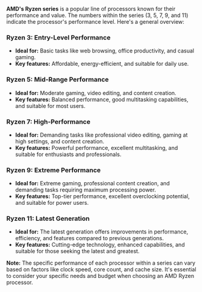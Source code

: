 **AMD's Ryzen series** is a popular line of processors known for their performance and value. The numbers within the series (3, 5, 7, 9, and 11) indicate the processor's performance level. Here's a general overview:

### Ryzen 3: Entry-Level Performance

- **Ideal for:** Basic tasks like web browsing, office productivity, and casual gaming.
- **Key features:** Affordable, energy-efficient, and suitable for daily use.

### Ryzen 5: Mid-Range Performance

- **Ideal for:** Moderate gaming, video editing, and content creation.
- **Key features:** Balanced performance, good multitasking capabilities, and suitable for most users.

### Ryzen 7: High-Performance

- **Ideal for:** Demanding tasks like professional video editing, gaming at high settings, and content creation.
- **Key features:** Powerful performance, excellent multitasking, and suitable for enthusiasts and professionals.

### Ryzen 9: Extreme Performance

- **Ideal for:** Extreme gaming, professional content creation, and demanding tasks requiring maximum processing power.
- **Key features:** Top-tier performance, excellent overclocking potential, and suitable for power users.

### Ryzen 11: Latest Generation

- **Ideal for:** The latest generation offers improvements in performance, efficiency, and features compared to previous generations.
- **Key features:** Cutting-edge technology, enhanced capabilities, and suitable for those seeking the latest and greatest.

**Note:** The specific performance of each processor within a series can vary based on factors like clock speed, core count, and cache size. It's essential to consider your specific needs and budget when choosing an AMD Ryzen processor.
